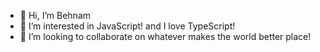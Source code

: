 - 👋 Hi, I’m Behnam
- 👀 I’m interested in JavaScript! and I love TypeScript!
- 💞️ I’m looking to collaborate on whatever makes the world better place!
<!---
behnam-ikea/behnam-ikea is a ✨ special ✨ repository because its `README.md` (this file) appears on your GitHub profile.
You can click the Preview link to take a look at your changes.
--->
